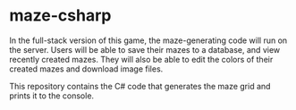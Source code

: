 # maze-csharp

In the full-stack version of this game, the maze-generating code will run on the server. Users will be able to save their mazes to a database, and view recently created
mazes. They will also be able to edit the colors of their created mazes and download image files.

This repository contains the C# code that generates the maze grid and prints it to the console.
